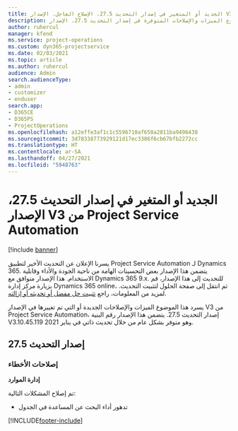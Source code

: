 ```yaml
---
title: الجديد أو المتغير في إصدار التحديث 27.5، الإصلاح العاجل، الإصدار V3 من Project Service Automation
description: يسرد هذا الموضوع الميزات والإصلاحات المتوفرة في إصدار التحديث 27.5، الإصدار V3 من Project Service Automation.
author: ruhercul
manager: kfend
ms.service: project-operations
ms.custom: dyn365-projectservice
ms.date: 02/03/2021
ms.topic: article
ms.author: ruhercul
audience: Admin
search.audienceType:
- admin
- customizer
- enduser
search.app:
- D365CE
- D365PS
- ProjectOperations
ms.openlocfilehash: a12effe3af1c1c5596710af658a2811ba9496438
ms.sourcegitcommit: 3d78338773929121d17ec3386f6cb67bfb2272cc
ms.translationtype: HT
ms.contentlocale: ar-SA
ms.lasthandoff: 04/27/2021
ms.locfileid: "5948763"
---
```

# <a name="whats-new-or-changed-in-project-service-automation-update-release-275-v3"></a>الجديد أو المتغير في إصدار التحديث 27.5، الإصدار V3 من Project Service Automation

[!include [banner](../includes/psa-now-project-operations.md)]

يسرنا الإعلان عن التحديث الأخير لتطبيق Project Service Automation لـ Dynamics 365. يتضمن هذا الإصدار بعض التحسينات الهامة من ناحية الجودة والأداء وقابلية الاستخدام. هذا الإصدار متوافق مع Dynamics 365 9.x. للتحديث إلى هذا الإصدار، قم بزيارة مركز إدارة Dynamics 365 online، ثم انتقل إلى صفحة الحلول لتثبيت التحديث. لمزيد من المعلومات، راجع [تثبيت حل مفضل أو تحديثه أو إزالته](/power-platform/admin/install-remove-preferred-solution).

يسرد هذا الموضوع الميزات والإصلاحات الجديدة أو التي تم تغييرها في الإصدار V3 من Project Service Automation، إصدار التحديث 27.5. يتضمن هذا الإصدار رقم البنية V3.10.45.119 وهو متوفر بشكل عام من خلال تحديث ذاتي في يناير 2021.

## <a name="update-release-275"></a>إصدار التحديث 27.5

### <a name="bug-fixes"></a>إصلاحات الأخطاء


**إدارة الموارد**

تم إصلاح المشكلات التالية:

- تدهور أداء البحث عن المساعدة في الجدول


[!INCLUDE[footer-include](../includes/footer-banner.md)]